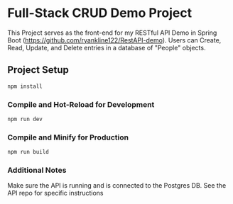 # Full-Stack CRUD Demo Project

This Project serves as the front-end for my RESTful API Demo in Spring Boot (https://github.com/ryankline122/RestAPI-demo). Users can Create, Read, Update, and Delete entries in a database of "People" objects.

## Project Setup

```sh
npm install
```

### Compile and Hot-Reload for Development

```sh
npm run dev
```

### Compile and Minify for Production

```sh
npm run build
```

### Additional Notes

Make sure the API is running and is connected to the Postgres DB. See the API repo for specific instructions
